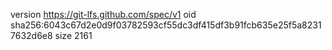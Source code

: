 version https://git-lfs.github.com/spec/v1
oid sha256:6043c67d2e0d9f03782593cf55dc3df415df3b91fcb635e25f5a82317632d6e8
size 2161
